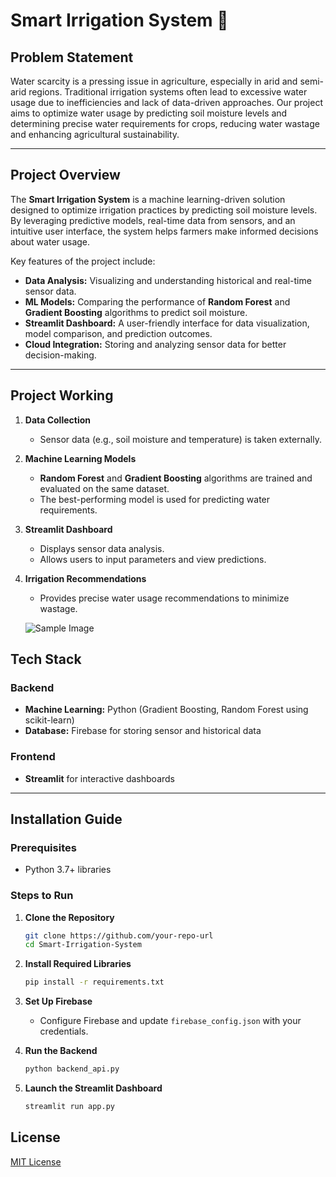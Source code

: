 
# Smart Irrigation System 🌱  

## Problem Statement  
Water scarcity is a pressing issue in agriculture, especially in arid and semi-arid regions. Traditional irrigation systems often lead to excessive water usage due to inefficiencies and lack of data-driven approaches. Our project aims to optimize water usage by predicting soil moisture levels and determining precise water requirements for crops, reducing water wastage and enhancing agricultural sustainability.  

---

## Project Overview  
The **Smart Irrigation System** is a machine learning-driven solution designed to optimize irrigation practices by predicting soil moisture levels. By leveraging predictive models, real-time data from sensors, and an intuitive user interface, the system helps farmers make informed decisions about water usage.  

Key features of the project include:  
- **Data Analysis:** Visualizing and understanding historical and real-time sensor data.  
- **ML Models:** Comparing the performance of **Random Forest** and **Gradient Boosting** algorithms to predict soil moisture.  
- **Streamlit Dashboard:** A user-friendly interface for data visualization, model comparison, and prediction outcomes.  
- **Cloud Integration:** Storing and analyzing sensor data for better decision-making.  

---

## Project Working  

1. **Data Collection**  
   - Sensor data (e.g., soil moisture and temperature) is taken externally.  
2. **Machine Learning Models**  
   - **Random Forest** and **Gradient Boosting** algorithms are trained and evaluated on the same dataset.  
   - The best-performing model is used for predicting water requirements.  
3. **Streamlit Dashboard**  
   - Displays sensor data analysis.  
   - Allows users to input parameters and view predictions.  
4. **Irrigation Recommendations**  
   - Provides precise water usage recommendations to minimize wastage.

   ![Sample Image]("C:/Users/leksh/OneDrive/Documents/AIE/HACKATHON/finalimg.jpg")

## Tech Stack  

### Backend  
- **Machine Learning:** Python (Gradient Boosting, Random Forest using scikit-learn)  
- **Database:** Firebase for storing sensor and historical data 

### Frontend  
- **Streamlit** for interactive dashboards  

---

## Installation Guide  

### Prerequisites  
- Python 3.7+  libraries

### Steps to Run  

1. **Clone the Repository**  
   ```bash  
   git clone https://github.com/your-repo-url  
   cd Smart-Irrigation-System  
   ```  

2. **Install Required Libraries**  
   ```bash  
   pip install -r requirements.txt  
   ```  

3. **Set Up Firebase**  
   - Configure Firebase and update `firebase_config.json` with your credentials.  

4. **Run the Backend**  
   ```bash  
   python backend_api.py  
   ```  

5. **Launch the Streamlit Dashboard**  
   ```bash  
   streamlit run app.py  
   ```  
## License  
[MIT License](LICENSE)  

